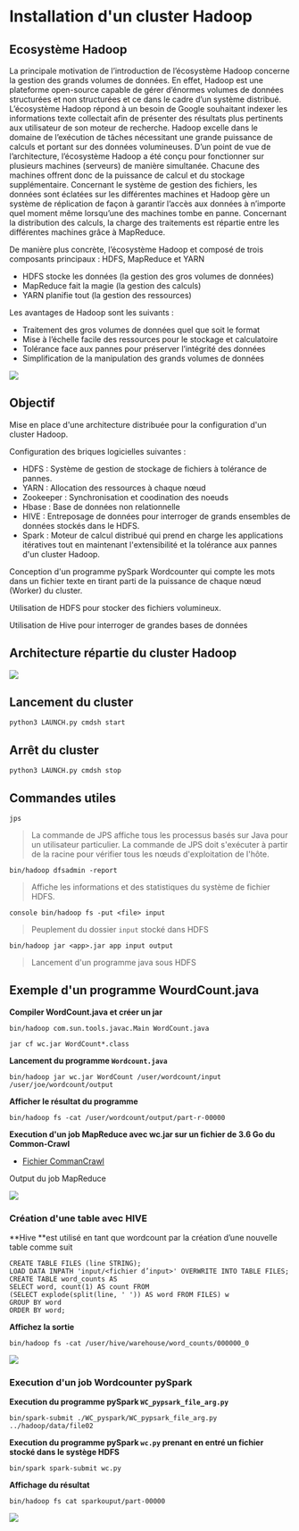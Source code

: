# Installation d'un cluster Hadoop

## Ecosystème Hadoop

La principale motivation de l’introduction de l’écosystème Hadoop concerne la gestion des grands volumes de données. En effet, Hadoop est une plateforme open-source capable de gérer d’énormes volumes de données structurées et non structurées et ce dans le cadre d’un système distribué. L’écosystème Hadoop répond à un besoin de Google souhaitant indexer les informations texte collectait afin de présenter des résultats plus pertinents aux utilisateur de son moteur de recherche. Hadoop excelle dans le domaine de l’exécution de tâches nécessitant une grande puissance de calculs et portant sur des données volumineuses.
D’un point de vue de l’architecture, l’écosystème Hadoop a été conçu pour fonctionner sur plusieurs machines (serveurs) de manière simultanée. Chacune des machines offrent donc de la puissance de calcul et du stockage supplémentaire. Concernant le système de gestion des fichiers, les données sont éclatées sur les différentes machines et Hadoop gère un système de réplication de façon à garantir l’accès aux données à n’importe quel moment même lorsqu’une des machines tombe en panne. Concernant la distribution des calculs, la charge des traitements est répartie entre les différentes machines grâce à MapReduce. 

De manière plus concrète, l’écosystème Hadoop et composé de trois composants principaux : HDFS, MapReduce et YARN

* HDFS stocke les données (la gestion des gros volumes de données)
* MapReduce fait la magie (la gestion des calculs)
* YARN planifie tout (la gestion des ressources)

Les avantages de Hadoop sont les suivants : 
* Traitement des gros volumes de données quel que soit le format
* Mise à l’échelle facile des ressources pour le stockage et calculatoire
* Tolérance face aux pannes pour préserver l’intégrité des données
* Simplification de la manipulation des grands volumes de données

![](https://github.com/hugo-mi/INF729_Installation_Cluster_Hadoop/blob/main/Images/Ecosystem_Hadoop.jpg)

## Objectif

Mise en place d'une architecture distribuée pour la configuration d'un cluster Hadoop.

Configuration des briques logicielles suivantes :
- HDFS : Système de gestion de stockage de fichiers à tolérance de pannes.
- YARN : Allocation des ressources à chaque nœud
- Zookeeper : Synchronisation et coodination des noeuds
- Hbase : Base de données non relationnelle
- HIVE : Entreposage de données pour interroger de grands ensembles de données stockés dans le HDFS.
- Spark : Moteur de calcul distribué qui prend en charge les applications itératives tout en maintenant l'extensibilité et la tolérance aux pannes d'un cluster Hadoop.

Conception d'un programme pySpark Wordcounter qui compte les mots dans un fichier texte en tirant parti de la puissance de chaque nœud (Worker) du cluster.

Utilisation de HDFS pour stocker des fichiers volumineux.

Utilisation de Hive pour interroger de grandes bases de données

## Architecture répartie du cluster Hadoop

![](https://github.com/hugo-mi/INF729_Installation_Cluster_Hadoop/blob/main/Images/Architecture_Cluster_Hadoop.png)

## Lancement du cluster

```console 
python3 LAUNCH.py cmdsh start
```

## Arrêt du cluster

```console 
python3 LAUNCH.py cmdsh stop
```

## Commandes utiles

```console 
jps
```
> La commande de JPS affiche tous les processus basés sur Java pour un utilisateur particulier. La commande de JPS doit s'exécuter à partir de la racine pour vérifier tous les nœuds d'exploitation de l'hôte.

```console
bin/hadoop dfsadmin -report
```
> Affiche les informations et des statistiques du système de fichier HDFS.

```
console bin/hadoop fs -put <file> input
```
> Peuplement du dossier `input` stocké dans HDFS

```console 
bin/hadoop jar <app>.jar app input output
```
> Lancement d'un programme java sous HDFS

## Exemple d'un programme WourdCount.java

**Compiler WordCount.java et créer un jar**
```console 
bin/hadoop com.sun.tools.javac.Main WordCount.java
```

```console 
jar cf wc.jar WordCount*.class
```

**Lancement du programme `Wordcount.java`**

```console 
bin/hadoop jar wc.jar WordCount /user/wordcount/input /user/joe/wordcount/output
```

**Afficher le résultat du programme**

```console 
bin/hadoop fs -cat /user/wordcount/output/part-r-00000
```

**Execution d'un job MapReduce avec wc.jar sur un fichier de 3.6 Go du Common-Crawl**

* [Fichier CommanCrawl](https://commoncrawl.s3.amazonaws.com/crawl-data/CC-MAIN-2017-13/segments/1490218189495.77/wet/CC-MAIN-20170322212949-00140-ip-10-233-31-227.ec2.internal.warc.wet.gz )

Output du job MapReduce

![](https://github.com/hugo-mi/INF729_Installation_Cluster_Hadoop/blob/main/Images/WC_Output_MapReduce.png)

### Création d'une table avec HIVE

**Hive **est utilisé en tant que wordcount par la création d’une nouvelle table comme suit 

```
CREATE TABLE FILES (line STRING);
LOAD DATA INPATH 'input/<fichier d’input>' OVERWRITE INTO TABLE FILES;
CREATE TABLE word_counts AS
SELECT word, count(1) AS count FROM
(SELECT explode(split(line, ' ')) AS word FROM FILES) w
GROUP BY word
ORDER BY word;
```

**Affichez la sortie**

``` console
bin/hadoop fs -cat /user/hive/warehouse/word_counts/000000_0
```

![](https://github.com/hugo-mi/INF729_Installation_Cluster_Hadoop/blob/main/Images/WC_Output_Hive.png)

### Execution d'un job Wordcounter pySpark 

**Execution du programme pySpark `WC_pypsark_file_arg.py`**

``` console 
bin/spark-submit ./WC_pyspark/WC_pypsark_file_arg.py ../hadoop/data/file02
```

**Execution du programme pySpark `wc.py` prenant en entré un fichier stocké dans le systège HDFS**

``` console 
bin/spark spark-submit wc.py
```

**Affichage du résultat**

``` console 
bin/hadoop fs cat sparkouput/part-00000
```

![](https://github.com/hugo-mi/INF729_Installation_Cluster_Hadoop/blob/main/Images/WC_Outpu2t.png)
